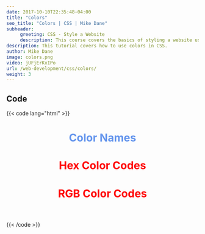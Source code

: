 ```yaml
---
date: 2017-10-10T22:35:48-04:00
title: "Colors"
seo_title: "Colors | CSS | Mike Dane"
subheader:
     greeting: CSS - Style a Website
     description: This course covers the basics of styling a website using CSS. Work your way through the videos and we'll teach you everything you need to know to style a basic website!
description: This tutorial covers how to use colors in CSS.
author: Mike Dane
image: colors.png
video: jUFjErKxIPo
url: /web-development/css/colors/
weight: 3
---
```


## Code

{{< code lang="html" >}}
<header>
     <h1 style="color: CornflowerBlue;">Color Names</h1>
     <h1 style="color: #ff0000;">Hex Color Codes</h1>
     <h1 style="color: rgb(255, 0, 0);">RGB Color Codes</h1>
</header>
{{< /code >}}